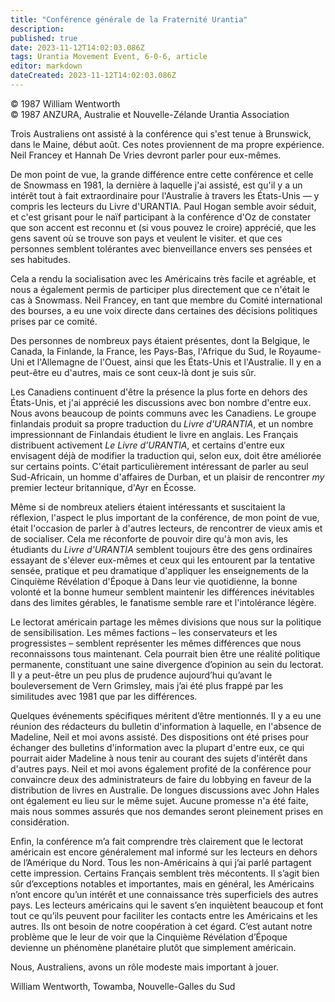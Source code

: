 ```yaml
---
title: "Conférence générale de la Fraternité Urantia"
description: 
published: true
date: 2023-11-12T14:02:03.086Z
tags: Urantia Movement Event, 6-0-6, article
editor: markdown
dateCreated: 2023-11-12T14:02:03.086Z
---
```



<p class="v-card v-sheet theme--light grey lighten-3 px-2 py-1">© 1987 William Wentworth<br>© 1987 ANZURA, Australie et Nouvelle-Zélande Urantia Association</p>


Trois Australiens ont assisté à la conférence qui s'est tenue à Brunswick, dans le Maine, début août. Ces notes proviennent de ma propre expérience. Neil Francey et Hannah De Vries devront parler pour eux-mêmes.

De mon point de vue, la grande différence entre cette conférence et celle de Snowmass en 1981, la dernière à laquelle j'ai assisté, est qu'il y a un intérêt tout à fait extraordinaire pour l'Australie à travers les États-Unis — y compris les lecteurs du Livre d'URANTIA. Paul Hogan semble avoir séduit, et c'est grisant pour le naïf participant à la conférence d'Oz de constater que son accent est reconnu et (si vous pouvez le croire) apprécié, que les gens savent où se trouve son pays et veulent le visiter. et que ces personnes semblent tolérantes avec bienveillance envers ses pensées et ses habitudes.

Cela a rendu la socialisation avec les Américains très facile et agréable, et nous a également permis de participer plus directement que ce n'était le cas à Snowmass. Neil Francey, en tant que membre du Comité international des bourses, a eu une voix directe dans certaines des décisions politiques prises par ce comité.

Des personnes de nombreux pays étaient présentes, dont la Belgique, le Canada, la Finlande, la France, les Pays-Bas, l'Afrique du Sud, le Royaume-Uni et l'Allemagne de l'Ouest, ainsi que les États-Unis et l'Australie. Il y en a peut-être eu d'autres, mais ce sont ceux-là dont je suis sûr.

Les Canadiens continuent d'être la présence la plus forte en dehors des États-Unis, et j'ai apprécié les discussions avec bon nombre d'entre eux. Nous avons beaucoup de points communs avec les Canadiens. Le groupe finlandais produit sa propre traduction du _Livre d'URANTIA_, et un nombre impressionnant de Finlandais étudient le livre en anglais. Les Français distribuent activement _Le Livre d'URANTIA_, et certains d'entre eux envisagent déjà de modifier la traduction qui, selon eux, doit être améliorée sur certains points. C'était particulièrement intéressant de parler au seul Sud-Africain, un homme d'affaires de Durban, et un plaisir de rencontrer $m y$ premier lecteur britannique, d'Ayr en Écosse.

Même si de nombreux ateliers étaient intéressants et suscitaient la réflexion, l'aspect le plus important de la conférence, de mon point de vue, était l'occasion de parler à d'autres lecteurs, de rencontrer de vieux amis et de socialiser. Cela me réconforte de pouvoir dire qu'à mon avis, les étudiants du _Livre d'URANTIA_ semblent toujours être des gens ordinaires essayant de s'élever eux-mêmes et ceux qui les entourent par la tentative sensée, pratique et peu dramatique d'appliquer les enseignements de la Cinquième Révélation d'Époque à Dans leur vie quotidienne, la bonne volonté et la bonne humeur semblent maintenir les différences inévitables dans des limites gérables, le fanatisme semble rare et l'intolérance légère.

Le lectorat américain partage les mêmes divisions que nous sur la politique de sensibilisation. Les mêmes factions – les conservateurs et les progressistes – semblent représenter les mêmes différences que nous reconnaissons tous maintenant. Cela pourrait bien être une réalité politique permanente, constituant une saine divergence d’opinion au sein du lectorat. Il y a peut-être un peu plus de prudence aujourd’hui qu’avant le bouleversement de Vern Grimsley, mais j’ai été plus frappé par les similitudes avec 1981 que par les différences.

Quelques événements spécifiques méritent d’être mentionnés. Il y a eu une réunion des rédacteurs du bulletin d'information à laquelle, en l'absence de Madeline, Neil et moi avons assisté. Des dispositions ont été prises pour échanger des bulletins d'information avec la plupart d'entre eux, ce qui pourrait aider Madeline à nous tenir au courant des sujets d'intérêt dans d'autres pays. Neil et moi avons également profité de la conférence pour convaincre deux des administrateurs de faire du lobbying en faveur de la distribution de livres en Australie. De longues discussions avec John Hales ont également eu lieu sur le même sujet. Aucune promesse n'a été faite, mais nous sommes assurés que nos demandes seront pleinement prises en considération.

Enfin, la conférence m’a fait comprendre très clairement que le lectorat américain est encore généralement mal informé sur les lecteurs en dehors de l’Amérique du Nord. Tous les non-Américains à qui j’ai parlé partagent cette impression. Certains Français semblent très mécontents. Il s’agit bien sûr d’exceptions notables et importantes, mais en général, les Américains n’ont encore qu’un intérêt et une connaissance très superficiels des autres pays. Les lecteurs américains qui le savent s’en inquiètent beaucoup et font tout ce qu’ils peuvent pour faciliter les contacts entre les Américains et les autres. Ils ont besoin de notre coopération à cet égard. C’est autant notre problème que le leur de voir que la Cinquième Révélation d’Époque devienne un phénomène planétaire plutôt que simplement américain.

Nous, Australiens, avons un rôle modeste mais important à jouer.

William Wentworth, Towamba, Nouvelle-Galles du Sud


